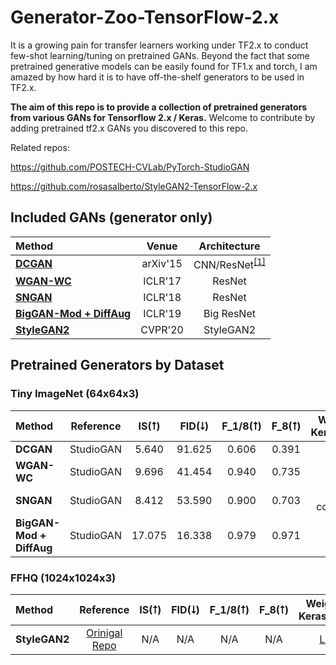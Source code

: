 # Generator-Zoo-TensorFlow-2.x
It is a growing pain for transfer learners working under TF2.x to conduct few-shot learning/tuning on pretrained GANs. Beyond the fact that some pretrained generative models can be easily found for TF1.x and torch, I am amazed by how hard it is to have off-the-shelf generators to be used in TF2.x.

**The aim of this repo is to provide a collection of pretrained generators from various GANs for Tensorflow 2.x / Keras.** Welcome to contribute by adding pretrained tf2.x GANs you discovered to this repo. 

Related repos:

https://github.com/POSTECH-CVLab/PyTorch-StudioGAN

https://github.com/rosasalberto/StyleGAN2-TensorFlow-2.x

##  Included GANs (generator only)

| Method | Venue | Architecture |
|:-----------|:-------------:|:-------------:|
| [**DCGAN**](https://arxiv.org/abs/1511.06434) | arXiv'15 | CNN/ResNet<sup>[[1]](#footnote_1)</sup> |
| [**WGAN-WC**](https://arxiv.org/abs/1701.04862) | ICLR'17 |  ResNet |
| [**SNGAN**](https://arxiv.org/abs/1802.05957) | ICLR'18 |  ResNet |
| [**BigGAN-Mod + DiffAug**](https://arxiv.org/abs/1809.11096) | ICLR'19 |  Big ResNet |
| [**StyleGAN2**](https://arxiv.org/abs/1912.04958) | CVPR'20 |  StyleGAN2 |

## Pretrained Generators by Dataset
### Tiny ImageNet (64x64x3)

| Method | Reference | IS(⭡) | FID(⭣) | F_1/8(⭡) | F_8(⭡) | Weights / Keras.Model |
|:-----------|:-------------:|:-------------:|:-------------:|:-------------:|:-------------:|:-------------:
| **DCGAN** | StudioGAN | 5.640 | 91.625 | 0.606 | 0.391 | [Link](https://drive.google.com/file/d/1f5Tti12gZ2lEvTQnTQND74pZNpxWqp0r/view?usp=sharing) |
| **WGAN-WC** | StudioGAN | 9.696 | 41.454 | 0.940 | 0.735 | [Link](https://drive.google.com/file/d/1E7afAqBenJWcgcuum0FyCIjugYC68TuD/view?usp=sharing) |
| **SNGAN** | StudioGAN | 8.412 | 53.590 | 0.900 | 0.703 | In converting |
| **BigGAN-Mod + DiffAug** | StudioGAN | 17.075 | 16.338 | 0.979 | 0.971 | [Link](https://drive.google.com/drive/folders/1cRcvUjGhkaZF-jK2tv6DOIKjZmhzEuE9?usp=sharing) |

### FFHQ (1024x1024x3)
| Method | Reference | IS(⭡) | FID(⭣) | F_1/8(⭡) | F_8(⭡) | Weights / Keras.Model |
|:-----------|:-------------:|:-------------:|:-------------:|:-------------:|:-------------:|:-------------:
| **StyleGAN2** | [Orinigal Repo](https://github.com/rosasalberto/StyleGAN2-TensorFlow-2.x) | N/A | N/A | N/A | N/A | [Link](https://drive.google.com/drive/folders/1_cfyqRl4G3oW5LT6Bnrp-crmAotyTlKE?usp=sharing) |
